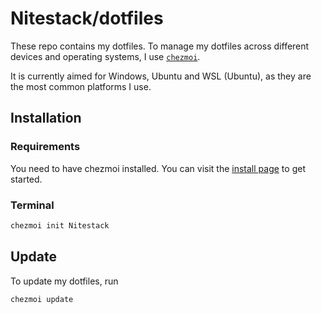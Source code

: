 # Nitestack/dotfiles

These repo contains my dotfiles. To manage my dotfiles across different devices and operating systems, I use [`chezmoi`](https://chezmoi.io/).

It is currently aimed for Windows, Ubuntu and WSL (Ubuntu), as they are the most common platforms I use.

## Installation

### Requirements

You need to have chezmoi installed. You can visit the [install page](https://chezmoi.io/install) to get started.

### Terminal

```bash
chezmoi init Nitestack
```

## Update

To update my dotfiles, run

```bash
chezmoi update
```
